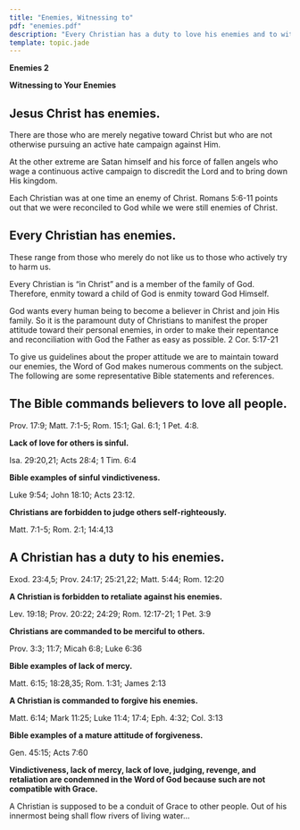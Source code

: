 ```yaml
---
title: "Enemies, Witnessing to"
pdf: "enemies.pdf"
description: "Every Christian has a duty to love his enemies and to witness to them."
template: topic.jade
---
```



**Enemies 2**

**Witnessing to Your Enemies**

Jesus Christ has enemies.
-------------------------

There are those who are merely negative toward Christ but who are not
otherwise pursuing an active hate campaign against Him.

At the other extreme are Satan himself and his force of fallen angels
who wage a continuous active campaign to discredit the Lord and to bring
down His kingdom.

Each Christian was at one time an enemy of Christ. Romans 5:6-11 points
out that we were reconciled to God while we were still enemies of
Christ.

Every Christian has enemies.
----------------------------

These range from those who merely do not like us to those who actively
try to harm us.

Every Christian is “in Christ” and is a member of the family of God.
Therefore, enmity toward a child of God is enmity toward God Himself.

God wants every human being to become a believer in Christ and join His
family. So it is the paramount duty of Christians to manifest the proper
attitude toward their personal enemies, in order to make their
repentance and reconciliation with God the Father as easy as possible. 2
Cor. 5:17-21

To give us guidelines about the proper attitude we are to maintain
toward our enemies, the Word of God makes numerous comments on the
subject. The following are some representative Bible statements and
references.

The Bible commands believers to love all people.
------------------------------------------------

Prov. 17:9; Matt. 7:1-5; Rom. 15:1; Gal. 6:1; 1 Pet. 4:8.

**Lack of love for others is sinful.**

Isa. 29:20,21; Acts 28:4; 1 Tim. 6:4

**Bible examples of sinful vindictiveness.**

Luke 9:54; John 18:10; Acts 23:12.

**Christians are forbidden to judge others self-righteously.**

Matt. 7:1-5; Rom. 2:1; 14:4,13

A Christian has a duty to his enemies.
--------------------------------------

Exod. 23:4,5; Prov. 24:17; 25:21,22; Matt. 5:44; Rom. 12:20

**A Christian is forbidden to retaliate against his enemies.**

Lev. 19:18; Prov. 20:22; 24:29; Rom. 12:17-21; 1 Pet. 3:9

**Christians are commanded to be merciful to others.**

Prov. 3:3; 11:7; Micah 6:8; Luke 6:36

**Bible examples of lack of mercy.**

Matt. 6:15; 18:28,35; Rom. 1:31; James 2:13

**A Christian is commanded to forgive his enemies.**

Matt. 6:14; Mark 11:25; Luke 11:4; 17:4; Eph. 4:32; Col. 3:13

**Bible examples of a mature attitude of forgiveness.**

Gen. 45:15; Acts 7:60

**Vindictiveness, lack of mercy, lack of love, judging, revenge, and
retaliation are condemned in the Word of God because such are not
compatible with Grace.**

A Christian is supposed to be a conduit of Grace to other people. Out of
his innermost being shall flow rivers of living water…

